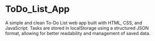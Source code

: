 # ToDo_List_App
A simple and clean To-Do List web app built with HTML, CSS, and JavaScript. Tasks are stored in localStorage using a structured JSON format, allowing for better readability and management of saved data.
